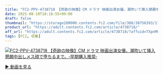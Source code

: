 ```yaml
---
title: "FC2-PPV-4738718 【奇跡の映像】CM ドラマ 映画出演女優。潮吹いて挿入懇願中出しメス顔で堕ちるまで。‐早期購入推奨‐"
date: 2025-08-10T18:18:55+09:00
draft: false
thumbnail: "https://storage200000.contents.fc2.com/file/388/38756393/1754474452.54.png"
product_url: "https://adult.contents.fc2.com/article/4738718/"
aff_url: "https://adult.contents.fc2.com/article/4738718/?affuid=TXpnM01qYzFNalk9"
tags: [FC2, 収集]
---
```

[![FC2-PPV-4738718 【奇跡の映像】CM ドラマ 映画出演女優。潮吹いて挿入懇願中出しメス顔で堕ちるまで。‐早期購入推奨‐](https://storage200000.contents.fc2.com/file/388/38756393/1754474452.54.png)](https://adult.contents.fc2.com/article/4738718/?affuid=TXpnM01qYzFNalk9)

[▶︎ 動画を見る](https://adult.contents.fc2.com/article/4738718/?affuid=TXpnM01qYzFNalk9)
